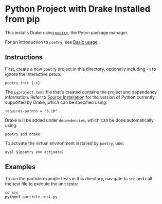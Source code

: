 # Python Project with Drake Installed from pip

This installs Drake using [`poetry`](https://python-poetry.org/), the Pyton package manager.

For an introduction to `poetry`, see [Basic usage](https://python-poetry.org/docs/basic-usage/).

## Instructions

First, create a new `poetry` project in this directory, optionally including `-n` to ignore the interactive setup:

```
poetry init [-n]
```

The `pyproject.toml` file that's created contains the project and dependency information. Refer to [Source Installation](https://drake.mit.edu/from_source.html) for the version of Python currently supported by Drake, which can be specified using:

```
requires-python = "3.10"
```

Drake will be added under `dependencies`, which can be done automatically using:

```
poetry add drake
```

To activate the virtual environment installed by `poetry`, use:

```
eval $(poetry env activate)
```

## Examples

To run the particle example tests in this directory, navigate to `src` and call the test file to execute the unit tests:

```
cd src
python3 particle_test.py
```